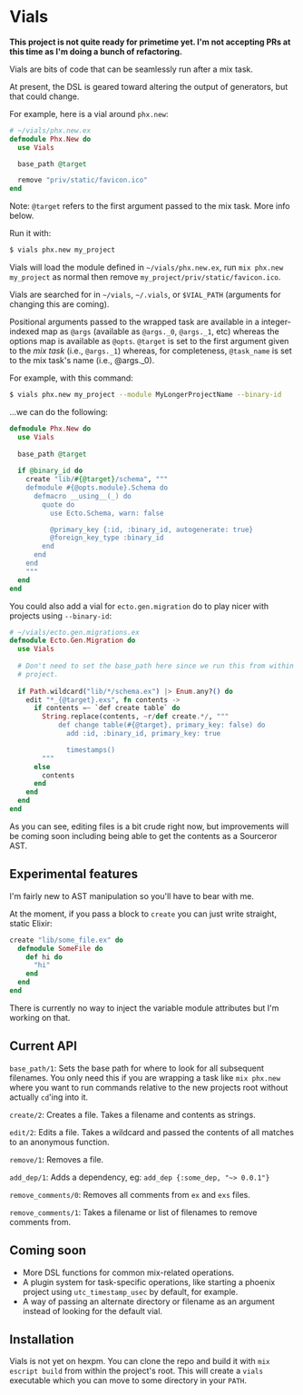 # Vials

**This project is not quite ready for primetime yet.  I'm not accepting PRs at
this time as I'm doing a bunch of refactoring.**

Vials are bits of code that can be seamlessly run after a mix task.

At present, the DSL is geared toward altering the output of generators, but that
could change.

For example, here is a vial around `phx.new`:

```elixir
# ~/vials/phx.new.ex
defmodule Phx.New do
  use Vials

  base_path @target

  remove "priv/static/favicon.ico"
end
``` 

Note: `@target` refers to the first argument passed to the mix task.  More info
below.

Run it with:

```bash
$ vials phx.new my_project
```

Vials will load the module defined in `~/vials/phx.new.ex`, run `mix phx.new
my_project` as normal then remove `my_project/priv/static/favicon.ico`.

Vials are searched for in `~/vials`, `~/.vials`, or `$VIAL_PATH` (arguments for
changing this are coming).

Positional arguments passed to the wrapped task are available in
a integer-indexed map as `@args` (available as `@args._0`, `@args._1`, etc)
whereas the options map is available as `@opts`.  `@target` is set to the first
argument given to the _mix task_ (i.e., `@args._1`) whereas, for completeness,
`@task_name` is set to the mix task's name (i.e., @args._0).

For example, with this command:

```bash
$ vials phx.new my_project --module MyLongerProjectName --binary-id
```

...we can do the following:

```elixir
defmodule Phx.New do
  use Vials
  
  base_path @target
  
  if @binary_id do
    create "lib/#{@target}/schema", """
    defmodule #{@opts.module}.Schema do
      defmacro __using__(_) do
        quote do
          use Ecto.Schema, warn: false

          @primary_key {:id, :binary_id, autogenerate: true}
          @foreign_key_type :binary_id
        end
      end
    end
    """
  end
end
```

You could also add a vial for `ecto.gen.migration` do to play nicer with
projects using `--binary-id`:

```elixir
# ~/vials/ecto.gen.migrations.ex
defmodule Ecto.Gen.Migration do
  use Vials
  
  # Don't need to set the base_path here since we run this from within our
  # project.
  
  if Path.wildcard("lib/*/schema.ex") |> Enum.any?() do
    edit "*_{@target}.exs", fn contents ->
      if contents =~ `def create table` do
        String.replace(contents, ~r/def create.*/, """
            def change table(#{@target}, primary_key: false) do
              add :id, :binary_id, primary_key: true

              timestamps()
        """
      else
        contents
      end
    end
  end
end
```

As you can see, editing files is a bit crude right now, but improvements will be
coming soon including being able to get the contents as a Sourceror AST.

## Experimental features

I'm fairly new to AST manipulation so you'll have to bear with me.

At the moment, if you pass a block to `create` you can just write straight,
static Elixir:


```elixir
create "lib/some_file.ex" do
  defmodule SomeFile do
    def hi do
      "hi"
    end
  end
end
```

There is currently no way to inject the variable module attributes but I'm
working on that.

## Current API

`base_path/1`: Sets the base path for where to look for all subsequent
filenames.  You only need this if you are wrapping a task like `mix phx.new`
where you want to run commands relative to the new projects root without
actually `cd`'ing into it.

`create/2`: Creates a file.  Takes a filename and contents as strings.

`edit/2`: Edits a file.  Takes a wildcard and passed the contents of all matches
to an anonymous function.

`remove/1`: Removes a file.

`add_dep/1`: Adds a dependency, eg: `add_dep {:some_dep, "~> 0.0.1"}`

`remove_comments/0`: Removes all comments from `ex` and `exs` files.

`remove_comments/1`: Takes a filename or list of filenames to remove comments
from.

## Coming soon

- More DSL functions for common mix-related operations.
- A plugin system for task-specific operations, like starting a phoenix project
using `utc_timestamp_usec` by default, for example.
- A way of passing an alternate directory or filename as an argument instead of
looking for the default vial.

## Installation

Vials is not yet on hexpm.  You can clone the repo and build it with `mix
escript build` from within the project's root.  This will create a `vials`
executable which you can move to some directory in your `PATH`.
